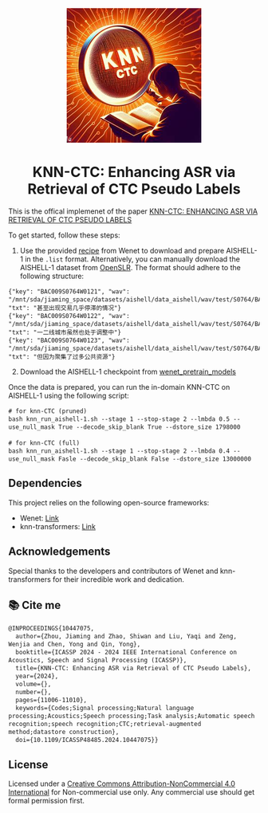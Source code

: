 
<div align=center>
    <img src="src/knn-ctc-logo.png" alt="logo">
</div>

<h1 align=center>
KNN-CTC: Enhancing ASR via Retrieval of CTC Pseudo Labels
</h1>

This is the offical implemenet of the paper [KNN-CTC: ENHANCING ASR VIA RETRIEVAL OF CTC PSEUDO LABELS](https://arxiv.org/abs/2312.13560)

To get started, follow these steps:


1. Use the provided [recipe](https://github.com/wenet-e2e/wenet/blob/main/examples/aishell/s0/run.sh) from Wenet to download and prepare AISHELL-1 in the `.list` format. Alternatively, you can manually download the AISHELL-1 dataset from [OpenSLR](https://www.openslr.org/33/). The format should adhere to the following structure:

```
{"key": "BAC009S0764W0121", "wav": "/mnt/sda/jiaming_space/datasets/aishell/data_aishell/wav/test/S0764/BAC009S0764W0121.wav", "txt": "甚至出现交易几乎停滞的情况"}
{"key": "BAC009S0764W0122", "wav": "/mnt/sda/jiaming_space/datasets/aishell/data_aishell/wav/test/S0764/BAC009S0764W0122.wav", "txt": "一二线城市虽然也处于调整中"}
{"key": "BAC009S0764W0123", "wav": "/mnt/sda/jiaming_space/datasets/aishell/data_aishell/wav/test/S0764/BAC009S0764W0123.wav", "txt": "但因为聚集了过多公共资源"}
```

2. Download the AISHELL-1 checkpoint from [wenet_pretrain_models](https://github.com/wenet-e2e/wenet/blob/main/docs/pretrained_models.md)

Once the data is prepared, you can run the in-domain KNN-CTC on AISHELL-1 using the following script:

```
# for knn-CTC (pruned)
bash knn_run_aishell-1.sh --stage 1 --stop-stage 2 --lmbda 0.5 --use_null_mask True --decode_skip_blank True --dstore_size 1798000

# for knn-CTC (full)
bash knn_run_aishell-1.sh --stage 1 --stop-stage 2 --lmbda 0.4 --use_null_mask Fasle --decode_skip_blank False --dstore_size 13000000
```

## Dependencies
This project relies on the following open-source frameworks:
- Wenet: [Link](https://github.com/wenet-e2e/wenet)
- knn-transformers: [Link](https://github.com/neulab/knn-transformers)

## Acknowledgements
Special thanks to the developers and contributors of Wenet and knn-transformers for their incredible work and dedication.


##  📚 Cite me
```
@INPROCEEDINGS{10447075,
  author={Zhou, Jiaming and Zhao, Shiwan and Liu, Yaqi and Zeng, Wenjia and Chen, Yong and Qin, Yong},
  booktitle={ICASSP 2024 - 2024 IEEE International Conference on Acoustics, Speech and Signal Processing (ICASSP)}, 
  title={KNN-CTC: Enhancing ASR via Retrieval of CTC Pseudo Labels}, 
  year={2024},
  volume={},
  number={},
  pages={11006-11010},
  keywords={Codes;Signal processing;Natural language processing;Acoustics;Speech processing;Task analysis;Automatic speech recognition;speech recognition;CTC;retrieval-augmented method;datastore construction},
  doi={10.1109/ICASSP48485.2024.10447075}}
``` 

## License
Licensed under a [Creative Commons Attribution-NonCommercial 4.0 International](https://creativecommons.org/licenses/by-nc/4.0/) for Non-commercial use only.
Any commercial use should get formal permission first.